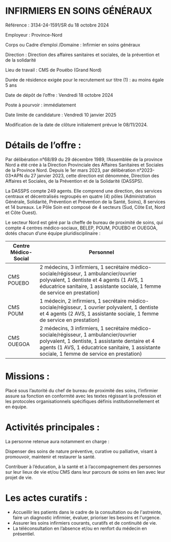 # INFIRMIERS EN SOINS GÉNÉRAUX

Référence : 3134-24-1591/SR du 18 octobre 2024

Employeur : Province-Nord

Corps ou Cadre d’emploi /Domaine : Infirmier en soins généraux

Direction : Direction des affaires sanitaires et sociales, de la prévention et de la solidarité

Lieu de travail : CMS de Pouébo (Grand Nord)

Durée de résidence exigée pour le recrutement sur titre (1) : au moins égale 5 ans

Date de dépôt de l’offre : Vendredi 18 octobre 2024

Poste à pourvoir : immédiatement

Date limite de candidature : Vendredi 10 janvier 2025

Modification de la date de clôture initialement prévue le 08/11/2024.

# Détails de l’offre :

Par délibération n°68/89 du 29 décembre 1989, l’Assemblée de la province Nord a été crée à la Direction Provinciale des Affaires Sanitaires et Sociales de la Province Nord. Depuis le 1er mars 2023, par délibération n°2023-03*APN du 27 janvier 2023, cette direction est dénommée, Direction des Affaires et Sociales, de la Prévention et de la Solidarité (DASSPS).

La DASSPS compte 249 agents. Elle comprend une direction, des services centraux et décentralisés regroupés en quatre (4) pôles (Administration Générale, Solidarité, Prévention et Prévention de la Santé, Soins), 8 services et 14 bureaux. Le Pôle Soin est composé de 4 secteurs (Sud, Côte Est, Nord et Côte Ouest).

Le secteur Nord est géré par la cheffe de bureau de proximité de soins, qui compte 4 centres médico-sociaux, BELEP, POUM, POUEBO et OUEGOA, dotés chacun d’une équipe pluridisciplinaire :

|Centre Médico-Social|Personnel|
|---|---|
|CMS POUEBO|2 médecins, 3 infirmiers, 1 secrétaire médico-sociale/régisseur, 1 ambulancier/ouvrier polyvalent, 1 dentiste et 4 agents (1 AVS, 1 éducatrice sanitaire, 1 assistante sociale, 1 femme de service en prestation)|
|CMS POUM|1 médecin, 2 infirmiers, 1 secrétaire médico-sociale/régisseur, 1 ouvrier polyvalent, 1 dentiste et 4 agents (2 AVS, 1 assistante sociale, 1 femme de service en prestation)|
|CMS OUEGOA|2 médecins, 3 infirmiers, 1 secrétaire médico-sociale/régisseur, 1 ambulancier/ouvrier polyvalent, 1 dentiste, 1 assistante dentaire et 4 agents (1 AVS, 1 éducatrice sanitaire, 1 assistante sociale, 1 femme de service en prestation)|

# Missions :

Placé sous l’autorité du chef de bureau de proximité des soins, l’infirmier assure sa fonction en conformité avec les textes régissant la profession et les protocoles organisationnels spécifiques définis institutionnellement et en équipe.

# Activités principales :

La personne retenue aura notamment en charge :

Dispenser des soins de nature préventive, curative ou palliative, visant à promouvoir, maintenir et restaurer la santé.

Contribuer à l’éducation, à la santé et à l’accompagnement des personnes sur leur lieux de vie et/ou CMS dans leur parcours de soins en lien avec leur projet de vie.

# Les actes curatifs :

- Accueillir les patients dans le cadre de la consultation ou de l'astreinte, faire un diagnostic infirmier, évaluer, prioriser les besoins et l'urgence.
- Assurer les soins infirmiers courants, curatifs et de continuité de vie.
- La téléconsultation en l’absence et/ou en renfort du médecin en présentiel.